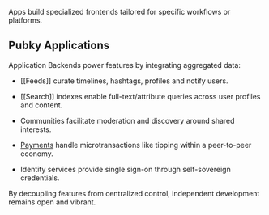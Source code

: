 Apps build specialized frontends tailored for specific workflows or platforms.

## Pubky Applications

Application Backends power features by integrating aggregated data:

- [[Feeds]] curate timelines, hashtags, profiles and notify users.

- [[Search]] indexes enable full-text/attribute queries across user profiles and content.

- Communities facilitate moderation and discovery around shared interests.

- [Payments](/technologies/Paykit.md) handle microtransactions like tipping within a peer-to-peer economy.

- Identity services provide single sign-on through self-sovereign credentials.

By decoupling features from centralized control, independent development remains open and vibrant.
